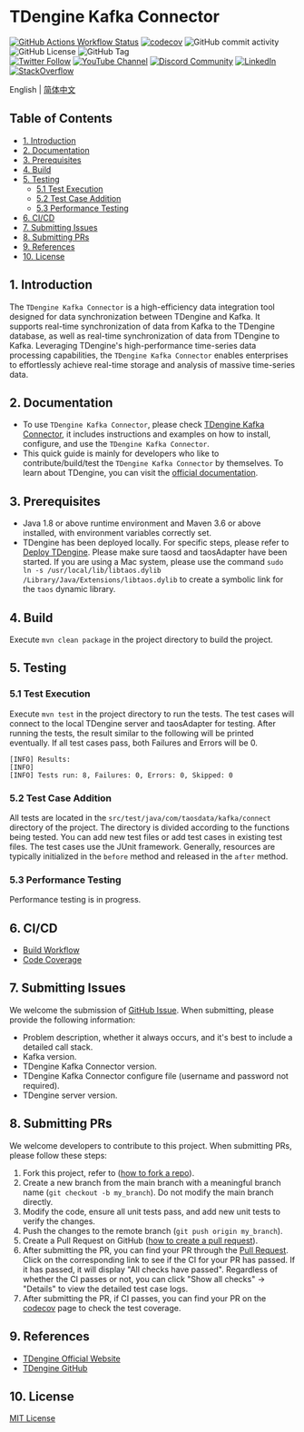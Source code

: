 <!-- omit in toc -->
# TDengine Kafka Connector

[![GitHub Actions Workflow Status](https://img.shields.io/github/actions/workflow/status/taosdata/kafka-connect-tdengine/build.yml)](https://github.com/taosdata/kafka-connect-tdengine/actions/workflows/build.yml)
[![codecov](https://codecov.io/gh/taosdata/kafka-connect-tdengine/graph/badge.svg?token=GQRD9WCQ64)](https://codecov.io/gh/taosdata/kafka-connect-tdengine)
![GitHub commit activity](https://img.shields.io/github/commit-activity/m/taosdata/kafka-connect-tdengine)
![GitHub License](https://img.shields.io/github/license/taosdata/kafka-connect-tdengine)
![GitHub Tag](https://img.shields.io/github/v/tag/taosdata/kafka-connect-tdengine?label=latest)
<br />
[![Twitter Follow](https://img.shields.io/twitter/follow/tdenginedb?label=TDengine&style=social)](https://twitter.com/tdenginedb)
[![YouTube Channel](https://img.shields.io/badge/Subscribe_@tdengine--white?logo=youtube&style=social)](https://www.youtube.com/@tdengine)
[![Discord Community](https://img.shields.io/badge/Join_Discord--white?logo=discord&style=social)](https://discord.com/invite/VZdSuUg4pS)
[![LinkedIn](https://img.shields.io/badge/Follow_LinkedIn--white?logo=linkedin&style=social)](https://www.linkedin.com/company/tdengine)
[![StackOverflow](https://img.shields.io/badge/Ask_StackOverflow--white?logo=stackoverflow&style=social&logoColor=orange)](https://stackoverflow.com/questions/tagged/tdengine)

English | [简体中文](./README-CN.md)

<!-- omit in toc -->
## Table of Contents

- [1. Introduction](#1-introduction)
- [2. Documentation](#2-documentation)
- [3. Prerequisites](#3-prerequisites)
- [4. Build](#4-build)
- [5. Testing](#5-testing)
  - [5.1 Test Execution](#51-test-execution)
  - [5.2 Test Case Addition](#52-test-case-addition)
  - [5.3 Performance Testing](#53-performance-testing)
- [6. CI/CD](#6-cicd)
- [7. Submitting Issues](#7-submitting-issues)
- [8. Submitting PRs](#8-submitting-prs)
- [9. References](#9-references)
- [10. License](#10-license)


## 1. Introduction
The `TDengine Kafka Connector` is a high-efficiency data integration tool designed for data synchronization between TDengine and Kafka. It supports real-time synchronization of data from Kafka to the TDengine database, as well as real-time synchronization of data from TDengine to Kafka. Leveraging TDengine's high-performance time-series data processing capabilities, the `TDengine Kafka Connector` enables enterprises to effortlessly achieve real-time storage and analysis of massive time-series data.  

## 2. Documentation  
- To use `TDengine Kafka Connector`, please check [TDengine Kafka Connector](https://docs.taosdata.com/third-party/collection/kafka/), it includes instructions and examples on how to install, configure, and use the `TDengine Kafka Connector`.
- This quick guide is mainly for developers who like to contribute/build/test the `TDengine Kafka Connector` by themselves. To learn about TDengine, you can visit the [official documentation](https://docs.tdengine.com).  

## 3. Prerequisites
- Java 1.8 or above runtime environment and Maven 3.6 or above installed, with environment variables correctly set.
- TDengine has been deployed locally. For specific steps, please refer to [Deploy TDengine](https://docs.tdengine.com/get-started/deploy-from-package/). Please make sure taosd and taosAdapter have been started. If you are using a Mac system, please use the command `sudo ln -s /usr/local/lib/libtaos.dylib /Library/Java/Extensions/libtaos.dylib` to create a symbolic link for the `taos` dynamic library.

## 4. Build
Execute `mvn clean package` in the project directory to build the project.

## 5. Testing
### 5.1 Test Execution
Execute `mvn test` in the project directory to run the tests. The test cases will connect to the local TDengine server and taosAdapter for testing.
After running the tests, the result similar to the following will be printed eventually. If all test cases pass, both Failures and Errors will be 0.
```
[INFO] Results:
[INFO] 
[INFO] Tests run: 8, Failures: 0, Errors: 0, Skipped: 0
```

### 5.2 Test Case Addition
All tests are located in the `src/test/java/com/taosdata/kafka/connect` directory of the project. The directory is divided according to the functions being tested. You can add new test files or add test cases in existing test files.
The test cases use the JUnit framework. Generally, resources are typically initialized in the `before` method and released in the `after` method.

### 5.3 Performance Testing
Performance testing is in progress.

## 6. CI/CD
- [Build Workflow](https://github.com/taosdata/kafka-connect-tdengine/actions/workflows/build.yml)
- [Code Coverage](https://app.codecov.io/gh/taosdata/kafka-connect-tdengine)

## 7. Submitting Issues
We welcome the submission of [GitHub Issue](https://github.com/taosdata/kafka-connect-tdengine/issues/new?template=Blank+issue). When submitting, please provide the following information:

- Problem description, whether it always occurs, and it's best to include a detailed call stack.
- Kafka version.
- TDengine Kafka Connector version.
- TDengine Kafka Connector configure file (username and password not required).
- TDengine server version.

## 8. Submitting PRs
We welcome developers to contribute to this project. When submitting PRs, please follow these steps:

1. Fork this project, refer to ([how to fork a repo](https://docs.github.com/en/get-started/quickstart/fork-a-repo)).
1. Create a new branch from the main branch with a meaningful branch name (`git checkout -b my_branch`). Do not modify the main branch directly.
1. Modify the code, ensure all unit tests pass, and add new unit tests to verify the changes.
1. Push the changes to the remote branch (`git push origin my_branch`).
1. Create a Pull Request on GitHub ([how to create a pull request](https://docs.github.com/en/pull-requests/collaborating-with-pull-requests/proposing-changes-to-your-work-with-pull-requests/creating-a-pull-request)).
1. After submitting the PR, you can find your PR through the [Pull Request](https://github.com/taosdata/kafka-connect-tdengine/pulls). Click on the corresponding link to see if the CI for your PR has passed. If it has passed, it will display "All checks have passed". Regardless of whether the CI passes or not, you can click "Show all checks" -> "Details" to view the detailed test case logs.
1. After submitting the PR, if CI passes, you can find your PR on the [codecov](https://app.codecov.io/gh/taosdata/kafka-connect-tdengine/pulls) page to check the test coverage.

## 9. References
- [TDengine Official Website](https://www.tdengine.com/) 
- [TDengine GitHub](https://github.com/taosdata/TDengine) 

## 10. License
[MIT License](./LICENSE)
